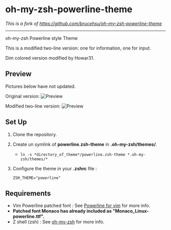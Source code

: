 # oh-my-zsh-powerline-theme

*This is a fork of https://github.com/brucehsu/oh-my-zsh-powerline-theme*

---

oh-my-zsh Powerline style Theme

This is a modified two-line version: one for information, one for input.

Dim colored version modified by Howar31.

## Preview

Pictures below have not updated.

Original version:
![Preview](http://github.com/jeremyFreeAgent/oh-my-zsh-powerline-theme/raw/master/preview.png)

Modified two-line version:
![Preview](https://raw.github.com/brucehsu/oh-my-zsh-powerline-theme/master/twoline-preview.png)

## Set Up

1. Clone the repository.

2. Create un symlink of **powerline.zsh-theme** in **.oh-my-zsh/themes/**.
	* `ln -s *directory_of_theme*/powerline.zsh-theme *.oh-my-zsh/themes/*`

3. Configure the theme in your **.zshrc** file :

    ```
    ZSH_THEME="powerline"
    ```

## Requirements

* Vim Powerline patched font : See [Powerline for vim](https://github.com/Lokaltog/vim-powerline.git) for more info.
* **Patched font Monaco has already included as "Monaco_Linux-powerline.ttf".**
* Z shell (zsh) : See [oh-my-zsh](https://github.com/robbyrussell/oh-my-zsh) for more info.

